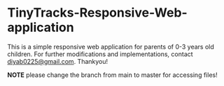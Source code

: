# TinyTracks-Responsive-Web-application
This is a simple responsive web application for parents of 0-3 years old children. For further modifications and implementations, contact diyab0225@gmail.com. Thankyou!

**NOTE**
please change the branch from main to master for accessing files!
